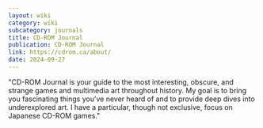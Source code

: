 ```yaml
---
layout: wiki
category: wiki
subcategory: journals
title: CD-ROM Journal
publication: CD-ROM Journal
link: https://cdrom.ca/about/
date: 2024-09-27
---
```


"CD-ROM Journal is your guide to the most interesting, obscure, and strange games and multimedia art throughout history. My goal is to bring you fascinating things you’ve never heard of and to provide deep dives into underexplored art. I have a particular, though not exclusive, focus on Japanese CD-ROM games."
